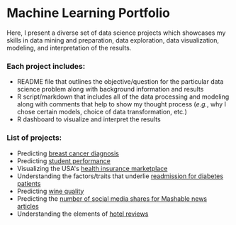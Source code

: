 # Machine Learning Portfolio

Here, I present a diverse set of data science projects which showcases my skills in data mining and preparation, data exploration, data visualization, modeling, and interpretation of the results. 

### Each project includes: 
* README file that outlines the objective/question for the particular data science problem along with background information and results
* R script/markdown that includes all of the data processing and modeling along with comments that help to show my thought process (*e.g.*, why I chose certain models, choice of data transformation, etc.)
* R dashboard to visualize and interpret the results

### List of projects:
* Predicting [breast cancer diagnosis](https://github.com/HLBarker/MachineLearningPortfolio/tree/master/PredictingBreastCancer) 
* Predicting [student performance](http://archive.ics.uci.edu/ml/datasets/Student+Performance)
* Visualizing the USA's [health insurance marketplace](https://www.kaggle.com/hhs/health-insurance-marketplace)
* Understanding the factors/traits that underlie [readmission for diabetes patients](http://archive.ics.uci.edu/ml/datasets/Diabetes+130-US+hospitals+for+years+1999-2008)
* Predicting [wine quality](http://archive.ics.uci.edu/ml/datasets/Wine+Quality)
* Predicting the [number of social media shares for Mashable news articles](http://archive.ics.uci.edu/ml/datasets/Online+News+Popularity)
* Understanding the elements of [hotel reviews](http://archive.ics.uci.edu/ml/datasets/OpinRank+Review+Dataset)


 
